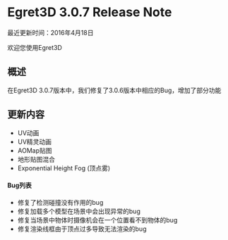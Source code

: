 Egret3D 3.0.7 Release Note
===============================

最近更新时间：2016年4月18日

欢迎您使用Egret3D


## 概述
在Egret3D 3.0.7版本中，我们修复了3.0.6版本中相应的Bug，增加了部分功能

## 更新内容
* UV动画
* UV精灵动画
* AOMap贴图
* 地形贴图混合
* Exponential Height Fog (顶点雾)

#### Bug列表
* 修复了检测碰撞没有作用的bug
* 修复加载多个模型在场景中会出现异常的bug
* 修复当场景中物体时摄像机会在一个位置看不到物体的bug
* 修复渲染线框由于顶点过多导致无法渲染的bug